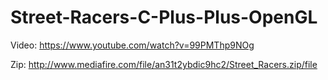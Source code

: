 # Street-Racers-C-Plus-Plus-OpenGL
Video: https://www.youtube.com/watch?v=99PMThp9NOg

Zip: http://www.mediafire.com/file/an31t2ybdic9hc2/Street_Racers.zip/file
